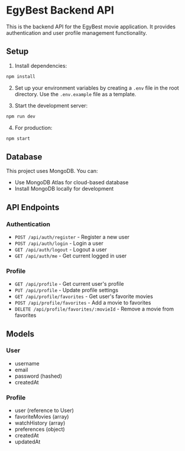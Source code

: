 # EgyBest Backend API

This is the backend API for the EgyBest movie application. It provides authentication and user profile management functionality.

## Setup

1. Install dependencies:
```bash
npm install
```

2. Set up your environment variables by creating a `.env` file in the root directory. Use the `.env.example` file as a template.

3. Start the development server:
```bash
npm run dev
```

4. For production:
```bash
npm start
```

## Database

This project uses MongoDB. You can:
- Use MongoDB Atlas for cloud-based database
- Install MongoDB locally for development

## API Endpoints

### Authentication

- `POST /api/auth/register` - Register a new user
- `POST /api/auth/login` - Login a user
- `GET /api/auth/logout` - Logout a user
- `GET /api/auth/me` - Get current logged in user

### Profile

- `GET /api/profile` - Get current user's profile
- `PUT /api/profile` - Update profile settings
- `GET /api/profile/favorites` - Get user's favorite movies
- `POST /api/profile/favorites` - Add a movie to favorites
- `DELETE /api/profile/favorites/:movieId` - Remove a movie from favorites

## Models

### User

- username
- email
- password (hashed)
- createdAt

### Profile

- user (reference to User)
- favoriteMovies (array)
- watchHistory (array)
- preferences (object)
- createdAt
- updatedAt

